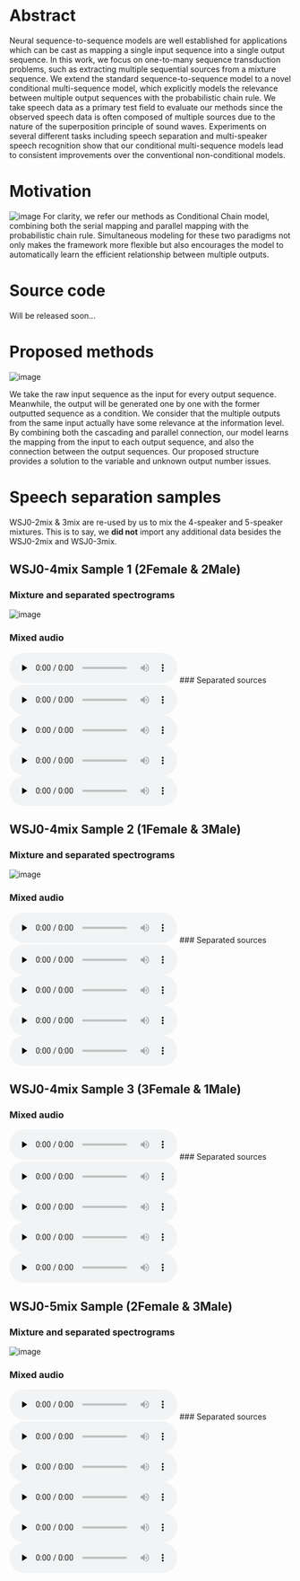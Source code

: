 # Abstract 

Neural sequence-to-sequence models are well established for applications which can be cast as mapping a single input sequence into a single output sequence. In this work, we focus on one-to-many sequence transduction problems, such as extracting multiple sequential sources from a mixture sequence. We extend the standard sequence-to-sequence model to a novel conditional multi-sequence model, which explicitly models the relevance between multiple output sequences with the probabilistic chain rule. We take speech data as a primary test field to evaluate our methods since the observed speech data is often composed of multiple sources due to the nature of the superposition principle of sound waves. Experiments on several different tasks including speech separation and multi-speaker speech recognition show that our conditional multi-sequence models lead to consistent improvements over the conventional non-conditional models.

# Motivation
![image](https://user-images.githubusercontent.com/66230088/83373061-30a81d80-a395-11ea-81ab-ef2b6af06f97.png)
For clarity, we refer our methods as Conditional Chain model, combining both the serial mapping and parallel mapping with the probabilistic chain rule. Simultaneous modeling for these two paradigms not only makes the framework more flexible but also encourages the model to automatically learn the efficient relationship between multiple outputs.


# Source code 
Will be released soon...

# Proposed methods
![image](https://user-images.githubusercontent.com/66230088/83584046-fd3fcd00-a513-11ea-8dc2-69c166d6efa8.png)

We take the raw input sequence as the input for every output sequence. Meanwhile, the output will be generated one by one with the former outputted sequence as a condition. We consider that the multiple outputs from the same input actually have some relevance at the information level. By combining both the cascading and parallel connection, our model learns the mapping from the input to each output sequence, and also the connection between the output sequences. 
Our proposed structure provides a solution to the variable and unknown output number issues.

# Speech separation samples 
WSJ0-2mix & 3mix are re-used by us to mix the 4-speaker and 5-speaker mixtures.
This is to say, we **did not** import any additional data besides the WSJ0-2mix and WSJ0-3mix.

## WSJ0-4mix Sample 1 (2Female & 2Male)
### Mixture and separated spectrograms
![image](https://user-images.githubusercontent.com/66230088/83374674-5126a680-a39a-11ea-8ede-916fb812aec0.png)
### Mixed audio
<audio id="4mix_0" controls="" preload="none">
<source id="wav" src="./audio/2_True_mix.wav">
</audio>
### Separated sources
<audio id="4mix_0_pre0" controls="" preload="none">
<source id="wav" src="./audio/2_01c_pre.wav">
</audio>
<audio id="4mix_0_pre1" controls="" preload="none">
<source id="wav" src="./audio/2_01e_pre.wav">
</audio>
<audio id="4mix_0_pre2" controls="" preload="none">
<source id="wav" src="./audio/2_20c_pre.wav">
</audio>
<audio id="4mix_0_pre3" controls="" preload="none">
<source id="wav" src="./audio/2_204_pre.wav">
</audio>

## WSJ0-4mix Sample 2 (1Female & 3Male)
### Mixture and separated spectrograms
![image](https://user-images.githubusercontent.com/66230088/83375499-078b8b00-a39d-11ea-8155-021961dd6b1f.png)
### Mixed audio
<audio id="4mix_1" controls="" preload="none">
<source id="wav" src="./audio/1_True_mix.wav">
</audio>
### Separated sources
<audio id="4mix_1_pre0" controls="" preload="none">
<source id="wav" src="./audio/1_22g_pre.wav">
</audio>
<audio id="4mix_1_pre1" controls="" preload="none">
<source id="wav" src="./audio/1_052_pre.wav">
</audio>
<audio id="4mix_1_pre2" controls="" preload="none">
<source id="wav" src="./audio/1_423_pre.wav">
</audio>
<audio id="4mix_1_pre3" controls="" preload="none">
<source id="wav" src="./audio/1_442_pre.wav">
</audio>

## WSJ0-4mix Sample 3 (3Female & 1Male)
### Mixed audio
<audio id="4mix_2" controls="" preload="none">
<source id="wav" src="./audio/9_True_mix.wav">
</audio>
### Separated sources
<audio id="4mix_2_pre0" controls="" preload="none">
<source id="wav" src="./audio/9_053_pre.wav">
</audio>
<audio id="4mix_2_pre1" controls="" preload="none">
<source id="wav" src="./audio/9_441_pre.wav">
</audio>
<audio id="4mix_2_pre2" controls="" preload="none">
<source id="wav" src="./audio/9_443_pre.wav">
</audio>
<audio id="4mix_2_pre3" controls="" preload="none">
<source id="wav" src="./audio/9_444_pre.wav">
</audio>

## WSJ0-5mix Sample (2Female & 3Male)
### Mixture and separated spectrograms
![image](https://user-images.githubusercontent.com/66230088/83378945-4a9f2b80-a3a8-11ea-87b0-7fc215bee890.png)
### Mixed audio
<audio id="5mix_0" controls="" preload="none">
<source id="wav" src="./audio/0_True_mix.wav">
</audio>
### Separated sources
<audio id="5mix_0_pre0" controls="" preload="none">
<source id="wav" src="./audio/0_22g_pre.wav">
</audio>
<audio id="5mix_0_pre1" controls="" preload="none">
<source id="wav" src="./audio/0_442_pre.wav">
</audio>
<audio id="5mix_0_pre2" controls="" preload="none">
<source id="wav" src="./audio/0_423_pre.wav">
</audio>
<audio id="5mix_0_pre3" controls="" preload="none">
<source id="wav" src="./audio/0_050_pre.wav">
</audio>
<audio id="5mix_0_pre4" controls="" preload="none">
<source id="wav" src="./audio/0_052_pre.wav">
</audio>

